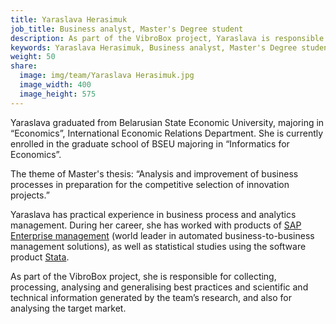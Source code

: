 ```yaml
---
title: Yaraslava Herasimuk
job_title: Business analyst, Master's Degree student
description: As part of the VibroBox project, Yaraslava is responsible for collecting, processing, analysing and generalising best practices and scientific and technical information generated by the team’s research, and also for analysing the target market.
keywords: Yaraslava Herasimuk, Business analyst, Master's Degree student, VibroBox
weight: 50
share:
  image: img/team/Yaraslava Herasimuk.jpg
  image_width: 400
  image_height: 575
---
```

Yaraslava graduated from Belarusian State Economic University, majoring in “Economics”, International Economic Relations Department. She is currently enrolled in the graduate school of BSEU majoring in “Informatics for Economics”.

The theme of Master's thesis: “Analysis and improvement of business processes in preparation for the competitive selection of innovation projects.”

Yaraslava has practical experience in business process and analytics management. During her career, she has worked with products of [SAP Enterprise management](https://www.sap.com/product/enterprise-management/s4hana-erp.html) (world leader in automated business-to-business management solutions), as well as statistical studies using the software product [Stata](http://www.stata.com/).

As part of the VibroBox project, she is responsible for collecting, processing, analysing and generalising best practices and scientific and technical information generated by the team’s research, and also for analysing the target market.
